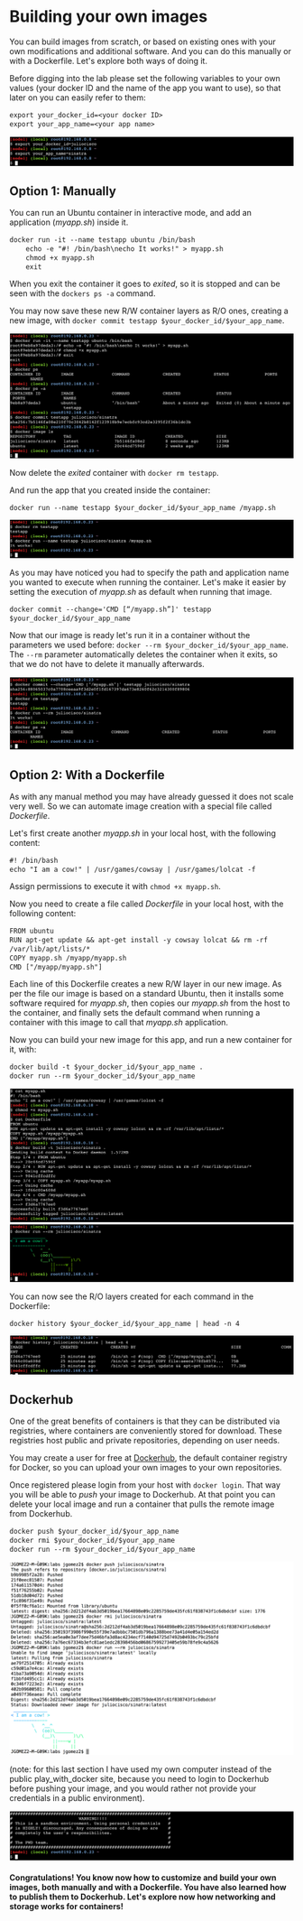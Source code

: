 # Building your own images

You can build images from scratch, or based on existing ones with your own modifications and additional software. And you can do this manually or with a Dockerfile. Let's explore both ways of doing it.

Before digging into the lab please set the following variables to your own values (your docker ID and the name of the app you want to use), so that later on you can easily refer to them:

```
export your_docker_id=<your docker ID>
export your_app_name=<your app name>
```

![Setting your variables](assets/images/variables.png)


## Option 1: Manually

You can run an Ubuntu container in interactive mode, and add an application (*myapp.sh*) inside it.

```
docker run -it --name testapp ubuntu /bin/bash
    echo -e "#! /bin/bash\necho It works!" > myapp.sh
    chmod +x myapp.sh
    exit
```

When you exit the container it goes to *exited*, so it is stopped and can be seen with the `dockers ps -a` command.

You may now save these new R/W container layers as R/O ones, creating a new image, with `docker commit testapp $your_docker_id/$your_app_name`.

![Docker image manually](assets/images/docker_manual.png)

Now delete the *exited* container with `docker rm testapp`.

And run the app that you created inside the container:

```
docker run --name testapp $your_docker_id/$your_app_name /myapp.sh
```

![Docker manual run](assets/images/docker_manual_run.png)

As you may have noticed you had to specify the path and application name you wanted to execute when running the container. Let's make it easier by setting the execution of *myapp.sh* as default when running that image.

```
docker commit --change='CMD [“/myapp.sh”]' testapp $your_docker_id/$your_app_name
```

Now that our image is ready let's run it in a container without the parameters we used before: `docker --rm $your_docker_id/$your_app_name`. The `--rm` parameter automatically deletes the container when it exits, so that we do not have to delete it manually afterwards.

![Docker manual run with no params](assets/images/docker_manual_run2.png)

## Option 2: With a Dockerfile

As with any manual method you may have already guessed it does not scale very well. So we can automate image creation with a special file called *Dockerfile*.

Let's first create another *myapp.sh* in your local host, with the following content:

```
#! /bin/bash
echo "I am a cow!" | /usr/games/cowsay | /usr/games/lolcat -f
```

Assign permissions to execute it with `chmod +x myapp.sh`.

Now you need to create a file called *Dockerfile* in your local host, with the following content:

```
FROM ubuntu
RUN apt-get update && apt-get install -y cowsay lolcat && rm -rf /var/lib/apt/lists/*
COPY myapp.sh /myapp/myapp.sh
CMD ["/myapp/myapp.sh"]
```

Each line of this Dockerfile creates a new R/W layer in our new image. As per the file our image is based on a standard Ubuntu, then it installs some software required for *myapp.sh*, then copies our *myapp.sh* from the host to the container, and finally sets the default command when running a container with this image to call that *myapp.sh* application.

Now you can build your new image for this app, and run a new container for it, with:

```
docker build -t $your_docker_id/$your_app_name .
docker run --rm $your_docker_id/$your_app_name
```

![Dockerfile](assets/images/dockerfile1.png)
![Dockerfile](assets/images/dockerfile2.png)

You can now see the R/O layers created for each command in the Dockerfile:

```
docker history $your_docker_id/$your_app_name | head -n 4
```

![Docker layers](assets/images/docker_history.png)

## Dockerhub

One of the great benefits of containers is that they can be distributed via registries, where containers are conveniently stored for download. These registries host public and private repositories, depending on user needs.

You may create a user for free at [Dockerhub](https://hub.docker.com), the default container registry for Docker, so you can upload your own images to your own repositories.

Once registered please login from your host with `docker login`. That way you will be able to *push* your image to Dockerhub. At that point you can delete your local image and run a container that pulls the remote image from Dockerhub.

```
docker push $your_docker_id/$your_app_name
docker rmi $your_docker_id/$your_app_name
docker run --rm $your_docker_id/$your_app_name
```

![Dockerhub](assets/images/dockerhub.png)

(note: for this last section I have used my own computer instead of the public play_with_docker site, because you need to login to Dockerhub before pushing your image, and you would rather not provide your credentials in a public environment).

![PlayWithDocker warning](assets/images/pwd_warning.png)

#### Congratulations! You know now how to customize and build your own images, both manually and with a Dockerfile. You have also learned how to publish them to Dockerhub. Let's explore now how networking and storage works for containers!
